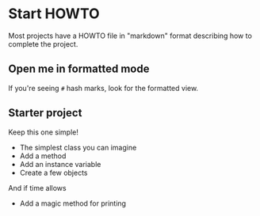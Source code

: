 # Start HOWTO

Most projects have a HOWTO file in "markdown" format
describing how to complete the project. 

## Open me in formatted mode

If you're seeing `#` hash marks, look for the
formatted view. 

## Starter project

Keep this one simple! 

- The simplest class you can imagine
- Add a method
- Add an instance variable
- Create a few objects

And if time allows 
- Add a magic method for printing

